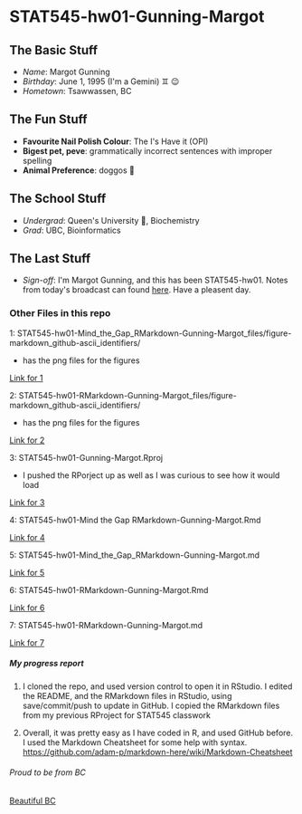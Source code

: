 # STAT545-hw01-Gunning-Margot

## The Basic Stuff
  * *Name*: Margot Gunning
  * *Birthday*: June 1, 1995 (I'm a Gemini) :gemini: :wink: 
  * *Hometown*: Tsawwassen, BC

## The Fun Stuff
  * **Favourite Nail Polish Colour**: The I's Have it (OPI)
  * **Bigest pet, peve**: grammatically incorrect sentences with improper spelling
  * **Animal Preference**: doggos :dog:

## The School Stuff
  * *Undergrad*: Queen's University :crown:, Biochemistry 
  * *Grad*: UBC, Bioinformatics

## The Last Stuff
  * *Sign-off*:  I'm Margot Gunning, and this has been STAT545-hw01.  Notes from today's broadcast can found [here](http://stat545.com/).  Have a pleasent day.
  
  

### Other Files in this repo

1: STAT545-hw01-Mind_the_Gap_RMarkdown-Gunning-Margot_files/figure-markdown_github-ascii_identifiers/
  * has the png files for the figures

[Link for 1](https://github.com/margotgunning/STAT545-hw01-Gunning-Margot/tree/master/STAT545-hw01-Mind_the_Gap_RMarkdown-Gunning-Margot_files/figure-markdown_github-ascii_identifiers)
  
2: STAT545-hw01-RMarkdown-Gunning-Margot_files/figure-markdown_github-ascii_identifiers/
  * has the png files for the figures
  
[Link for 2](https://github.com/margotgunning/STAT545-hw01-Gunning-Margot/tree/master/STAT545-hw01-RMarkdown-Gunning-Margot_files/figure-markdown_github-ascii_identifiers)
  
3: STAT545-hw01-Gunning-Margot.Rproj
  * I pushed the RPorject up as well as I was curious to see how it would load
  
[Link for 3](https://github.com/margotgunning/STAT545-hw01-Gunning-Margot/blob/master/STAT545-hw01-Gunning-Margot.Rproj)
  
4: STAT545-hw01-Mind the Gap RMarkdown-Gunning-Margot.Rmd

[Link for 4](https://github.com/margotgunning/STAT545-hw01-Gunning-Margot/blob/master/STAT545-hw01-Mind%20the%20Gap%20RMarkdown-Gunning-Margot.Rmd)

5: STAT545-hw01-Mind_the_Gap_RMarkdown-Gunning-Margot.md 

[Link for 5](https://github.com/margotgunning/STAT545-hw01-Gunning-Margot/blob/master/STAT545-hw01-Mind_the_Gap_RMarkdown-Gunning-Margot.md)

6: STAT545-hw01-RMarkdown-Gunning-Margot.Rmd

[Link for 6](https://github.com/margotgunning/STAT545-hw01-Gunning-Margot/blob/master/STAT545-hw01-RMarkdown-Gunning-Margot.Rmd)

7: STAT545-hw01-RMarkdown-Gunning-Margot.md

[Link for 7](https://github.com/margotgunning/STAT545-hw01-Gunning-Margot/blob/master/STAT545-hw01-RMarkdown-Gunning-Margot.md)



##### My progress report
1. I cloned the repo, and used version control to open it in RStudio.  I edited the README, and the RMarkdown files in RStudio, using save/commit/push to update in GitHub.  I copied the RMarkdown files from my previous RProject for STAT545 classwork

2. Overall, it was pretty easy as I have coded in R, and used GitHub before.  I used the Markdown Cheatsheet for some help with syntax.
https://github.com/adam-p/markdown-here/wiki/Markdown-Cheatsheet


###### Proud to be from BC
[Beautiful BC](https://youtu.be/gjfUkxqDDNw) 

 

  
  